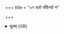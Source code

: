 +++
title = "०१ यतो जीवेभ्यो न"

+++
<details><summary>मूलम् (GR)</summary>

यतो जीवेभ्यो न पितॄन् उपैति  
यम् आनशे दुष्कृतं दैधिषव्यम् ।  
अयज्ञियः प्रथमो यो विवेश +++(Bhatt. ayajñaḥ)+++  
कृच्छ्राद् इज् ज्योतिर् अभ्य् अश्नवातै ॥
</details>
